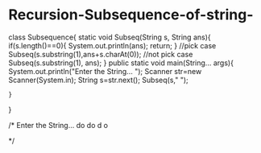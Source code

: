 # Recursion-Subsequence-of-string-




class Subsequence{
    static void Subseq(String s, String ans){
        if(s.length()==0){
            System.out.println(ans);
            return;
        }
        //pick case
        Subseq(s.substring(1),ans+s.charAt(0));
        //not pick case
        Subseq(s.substring(1), ans);
    }
    public static void main(String... args){
        System.out.println("Enter the String... ");
        Scanner str=new Scanner(System.in);
        String s=str.next();
        Subseq(s," ");


    }
}






/*
Enter the String...
do
 do
 d
 o

 */
